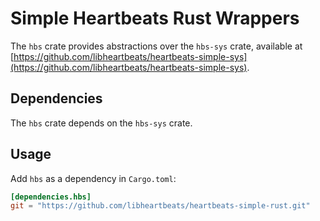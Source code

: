 # Simple Heartbeats Rust Wrappers

The `hbs` crate provides abstractions over the `hbs-sys` crate,
available at
[https://github.com/libheartbeats/heartbeats-simple-sys](https://github.com/libheartbeats/heartbeats-simple-sys).

## Dependencies

The `hbs` crate depends on the `hbs-sys` crate.

## Usage
Add `hbs` as a dependency in `Cargo.toml`:

```toml
[dependencies.hbs]
git = "https://github.com/libheartbeats/heartbeats-simple-rust.git"
```
